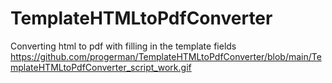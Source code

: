 # TemplateHTMLtoPdfConverter
Converting html to pdf with filling in the template fields
https://github.com/progerman/TemplateHTMLtoPdfConverter/blob/main/TemplateHTMLtoPdfConverter_script_work.gif

